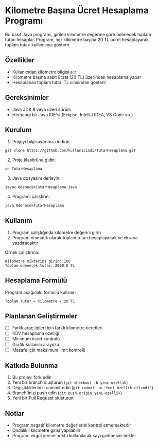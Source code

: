 # Kilometre Başına Ücret Hesaplama Programı

Bu basit Java programı, girilen kilometre değerine göre ödenecek toplam tutarı hesaplar. Program, her kilometre başına 20 TL ücret hesaplayarak toplam tutarı kullanıcıya gösterir.

## Özellikler

- Kullanıcıdan kilometre bilgisi alır
- Kilometre başına sabit ücret (20 TL) üzerinden hesaplama yapar
- Hesaplanan toplam tutarı TL cinsinden gösterir

## Gereksinimler

- Java JDK 8 veya üzeri sürüm
- Herhangi bir Java IDE'si (Eclipse, IntelliJ IDEA, VS Code vb.)

## Kurulum

1. Projeyi bilgisayarınıza indirin:
```bash
git clone https://github.com/kullaniciadi/TutarHesaplama.git
```

2. Proje klasörüne gidin:
```bash
cd TutarHesaplama
```

3. Java dosyasını derleyin:
```bash
javac OdenecekTutarHesaplama.java
```

4. Programı çalıştırın:
```bash
java OdenecekTutarHesaplama
```

## Kullanım

1. Program çalıştığında kilometre değerini girin
2. Program otomatik olarak toplam tutarı hesaplayacak ve ekrana yazdıracaktır

Örnek çalıştırma:
```
Kilometre miktarını girin: 100
Toplam ödenecek tutar: 2000.0 TL
```

## Hesaplama Formülü

Program aşağıdaki formülü kullanır:
```
Toplam Tutar = Kilometre × 20 TL
```

## Planlanan Geliştirmeler

- [ ] Farklı araç tipleri için farklı kilometre ücretleri
- [ ] KDV hesaplama özelliği
- [ ] Minimum ücret kontrolü
- [ ] Grafik kullanıcı arayüzü
- [ ] Mesafe için maksimum limit kontrolü

## Katkıda Bulunma

1. Bu projeyi fork edin
2. Yeni bir branch oluşturun (`git checkout -b yeni-ozellik`)
3. Değişikliklerinizi commit edin (`git commit -m 'Yeni özellik eklendi'`)
4. Branch'inizi push edin (`git push origin yeni-ozellik`)
5. Yeni bir Pull Request oluşturun

## Notlar

- Program negatif kilometre değerlerini kontrol etmemektedir
- Ondalıklı kilometre girişi yapılabilir
- Program virgül yerine nokta kullanılarak sayı girilmesini bekler
